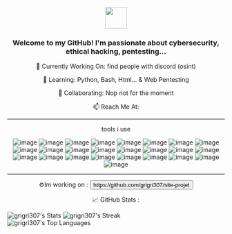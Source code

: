 <div align="center"> 
    <img src="https://media.tenor.com/S61VCO73mOAAAAAj/linux-tux.gif" width="50" height="50"> 
    <h3>Welcome to my GitHub! I'm passionate about cybersecurity, ethical hacking, pentesting...</h3> 
    <p>🔭 Currently Working On: find people with discord (osint)
    <p>🌱 Learning: Python, Bash, Html... & Web Pentesting
    <p>👯 Collaborating: Nop not for the moment
    <p>📫 Reach Me At: 
    <hr size="3">
    <h>tools i use</h>
    <p></p>

![image](https://img.shields.io/badge/Debian-red)
![image](https://img.shields.io/badge/Docker-lightBlue)
![image](https://img.shields.io/badge/Windows-blue)
![image](https://img.shields.io/badge/KALI%20LINUX-darkblue)
![image](https://img.shields.io/badge/PARROT%20OS-darkblue)
![image](https://img.shields.io/badge/TOR-purple)
![image](https://img.shields.io/badge/FIREFOX-orange)
![image](https://img.shields.io/badge/MySql-blue)
![image](https://img.shields.io/badge/BeEF-red)
![image](https://img.shields.io/badge/Open%20Vpn-orange)
![image](https://img.shields.io/badge/Root%20Me-white)
![image](https://img.shields.io/badge/Visual%20Studio%20Code-blue)
![image](https://img.shields.io/badge/Visual%20Studio%20Codium-blue)
![image](https://img.shields.io/badge/Wikipedia-white)
![image](https://img.shields.io/badge/Nmap-red)
![image](https://img.shields.io/badge/Azure-blue)
![image](https://img.shields.io/badge/AWS-yellow)
![image](https://img.shields.io/badge/Google%20Cloud-white)
![image](https://img.shields.io/badge/Oracle-red)
![image](https://img.shields.io/badge/Apache-red)
![image](https://img.shields.io/badge/Git-red)
![image](https://img.shields.io/badge/Python-darkgreen)
![image](https://img.shields.io/badge/Html-red)
![image](https://img.shields.io/badge/Css-blue)
![image](https://img.shields.io/badge/JavaScript-green)

</div>

<hr size="3">

<div align="center"> 
    <h>⚙️Im working on :</h>
    <button link="https://github.com/grigri307/site-projet">https://github.com/grigri307/site-projet</button>
    <p></p>
    <h>📈 GitHub Stats :</h>
</div>

![grigri307's Stats](https://github-readme-stats.vercel.app/api?username=grigri307&theme=vue-dark&show_icons=true&hide_border=true&count_private=true)
![grigri307's Streak](https://github-readme-streak-stats.herokuapp.com/?user=grigri307&theme=vue-dark&hide_border=true)   
![grigri307's Top Languages](https://github-readme-stats.vercel.app/api/top-langs/?username=grigri307&theme=vue-dark&show_icons=true&hide_border=true&layout=compact)
